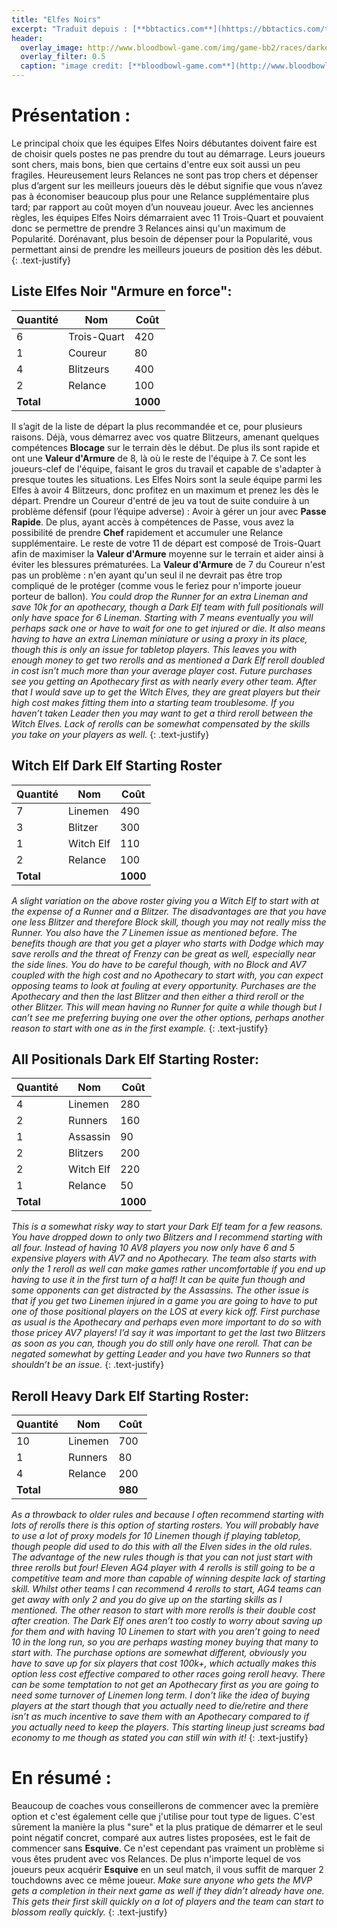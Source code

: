 ```yaml
---
title: "Elfes Noirs"
excerpt: "Traduit depuis : [**bbtactics.com**](hhttps://bbtactics.com/tv1000-dark-elf-starting-roster)"
header:
  overlay_image: http://www.bloodbowl-game.com/img/game-bb2/races/darkelves/scr01.jpg
  overlay_filter: 0.5
  caption: "image credit: [**bloodbowl-game.com**](http://www.bloodbowl-game.com/fr/bloodbowl2/race-chaos)"
---
```

# Présentation :  

Le principal choix que les équipes Elfes Noirs débutantes doivent faire est de choisir quels postes ne pas prendre du tout au démarrage. Leurs joueurs sont chers, mais bons, bien que certains d'entre eux soit aussi un peu fragiles. Heureusement leurs Relances ne sont pas trop chers et dépenser plus d’argent sur les meilleurs joueurs dès le début signifie que vous n’avez pas à économiser beaucoup plus pour une Relance supplémentaire plus tard; par rapport au coût moyen d’un nouveau joueur. Avec les anciennes règles,  les équipes Elfes Noirs démarraient avec 11 Trois-Quart et pouvaient donc se permettre de prendre 3 Relances ainsi qu'un maximum de Popularité. Dorénavant, plus besoin de dépenser pour la Popularité, vous permettant ainsi de prendre les meilleurs joueurs de position dès les début.
{: .text-justify}


## Liste Elfes Noir "Armure en force":

**Quantité** | **Nom** | **Coût**      
--------|---------|---------
6  | Trois-Quart | 420
1  | Coureur | 80
4  | Blitzeurs | 400
2  | Relance | 100
**Total** |   |  **1000**

Il s’agit de la liste de départ la plus recommandée et ce, pour plusieurs raisons. Déjà, vous démarrez avec vos quatre Blitzeurs, amenant quelques compétences **Blocage** sur le terrain dès le début. De plus ils sont rapide et ont une **Valeur d'Armure** de 8, là où le reste de l'équipe à 7.  Ce sont les joueurs-clef de l'équipe, faisant le gros du travail et capable de s'adapter à presque toutes les situations. Les Elfes Noirs sont la seule équipe parmi les Elfes à avoir 4 Blitzeurs, donc profitez en un maximum et prenez les dès le départ. Prendre un Coureur d'entré de jeu va tout de suite conduire à un problème défensif (pour l’équipe adverse)  : Avoir à gérer un jour avec **Passe Rapide**. De plus, ayant accès à compétences de Passe, vous avez la possibilité de prendre **Chef** rapidement et accumuler une Relance supplémentaire. Le reste de votre 11 de départ est composé de Trois-Quart afin de maximiser la **Valeur d'Armure** moyenne sur le terrain et aider ainsi à éviter les blessures prématurées.  La **Valeur d'Armure** de 7 du Coureur n'est pas un problème : n'en ayant qu'un seul il ne devrait pas être trop compliqué de le protéger (comme vous le feriez pour n'importe joueur porteur de ballon). *You could drop the Runner for an extra Lineman and save 10k for an apothecary, though a Dark Elf team with full positionals will only have space for 6 Lineman. Starting with 7 means eventually you will perhaps sack one or have to wait for one to get injured or die. It also means having to have an extra Lineman miniature or using a proxy in its place, though this is only an issue for tabletop players. This leaves you with enough money to get two rerolls and as mentioned a Dark Elf reroll doubled in cost isn’t much more than your average player cost.*
*Future purchases see you getting an Apothecary first as with nearly every other team. After that I would save up to get the Witch Elves, they are great players but their high cost makes fitting them into a starting team troublesome. If you haven’t taken Leader then you may want to get a third reroll between the Witch Elves. Lack of rerolls can be somewhat compensated by the skills you take on your players as well.*
{: .text-justify}


## Witch Elf Dark Elf Starting Roster

**Quantité** | **Nom** | **Coût**      
--------|---------|---------
7  | Linemen | 490
3  | Blitzer | 300
1  | Witch Elf | 110
2  | Relance | 100
**Total** |   |  **1000**

*A slight variation on the above roster giving you a Witch Elf to start with at the expense of a Runner and a Blitzer. The disadvantages are that you have one less Blitzer and therefore Block skill, though you may not really miss the Runner. You also have the 7 Linemen issue as mentioned before. The benefits though are that you get a player who starts with Dodge which may save rerolls and the threat of Frenzy can be great as well, especially near the side lines. You do have to be careful though, with no Block and AV7 coupled with the high cost and no Apothecary to start with, you can expect opposing teams to look at fouling at every opportunity.*
*Purchases are the Apothecary and then the last Blitzer and then either a third reroll or the other Blitzer. This will mean having no Runner for quite a while though but I can’t see me preferring buying one over the other options, perhaps another reason to start with one as in the first example.*
{: .text-justify}


## All Positionals Dark Elf Starting Roster:

**Quantité** | **Nom** | **Coût**      
--------|---------|---------
4  | Linemen | 280
2  | Runners | 160
1  | Assassin| 90
2  | Blitzers | 200
2  | Witch Elf | 220
1  | Relance | 50
**Total** |   |  **1000**

*This is a somewhat risky way to start your Dark Elf team for a few reasons. You have dropped down to only two Blitzers and I recommend starting with all four. Instead of having 10 AV8 players you now only have 6 and 5 expensive players with AV7 and no Apothecary. The team also starts with only the 1 reroll as well can make games rather uncomfortable if you end up having to use it in the first turn of a half! It can be quite fun though and some opponents can get distracted by the Assassins. The other issue is that if you get two Linemen injured in a game you are going to have to put one of those positional players on the LOS at every kick off.*
*First purchase as usual is the Apothecary and perhaps even more important to do so with those pricey AV7 players! I’d say it was important to get the last two Blitzers as soon as you can, though you do still only have one reroll. That can be negated somewhat by getting Leader and you have two Runners so that shouldn’t be an issue.*
{: .text-justify}


## Reroll Heavy Dark Elf Starting Roster:

**Quantité** | **Nom** | **Coût**      
--------|---------|---------
10  | Linemen | 700
1  | Runners | 80
4  | Relance | 200
**Total** |   |  **980**

*As a throwback to older rules and because I often recommend starting with lots of rerolls there is this option of starting rosters. You will probably have to use a lot of proxy models for 10 Linemen though if playing tabletop, though people did used to do this with all the Elven sides in the old rules. The advantage of the new rules though is that you can not just start with three rerolls but four! Eleven AG4 player with 4 rerolls is still going to be a competitive team and more than capable of winning despite lack of starting skill. Whilst other teams I can recommend 4 rerolls to start, AG4 teams can get away with only 2 and you do give up on the starting skills as I mentioned. The other reason to start with more rerolls is their double cost after creation. The Dark Elf ones aren’t too costly to worry about saving up for them and with having 10 Linemen to start with you aren’t going to need 10 in the long run, so you are perhaps wasting money buying that many to start with.*
*The purchase options are somewhat different, obviously you have to save up for six players that cost 100k+, which actually makes this option less cost effective compared to other races going reroll heavy. There can be some temptation to not get an Apothecary first as you are going to need some turnover of Linemen long term. I don’t like the idea of buying players at the start though that you actually need to die/retire and there isn’t as much incentive to save them with an Apothecary compared to if you actually need to keep the players. This starting lineup just screams bad economy to me though as stated you can still win with it!*
{: .text-justify}


# En résumé :

Beaucoup de coaches vous conseillerons de commencer avec la première option et c'est également celle que j'utilise pour tout type de ligues. C'est sûrement la manière la plus "sure" et la plus pratique de démarrer et le seul point négatif concret, comparé aux autres listes proposées, est le fait de commencer sans **Esquive**. Ce n'est cependant pas vraiment un problème si vous êtes prudent avec vos Relances. De plus n'importe lequel de vos joueurs peux acquérir **Esquive** en un seul match, il vous suffit de marquer 2 touchdowns avec ce même joueur. *Make sure anyone who gets the MVP gets a completion in their next game as well if they didn’t already have one. This gets their first skill quickly on a lot of players and the team can start to blossom really quickly.*
{: .text-justify}